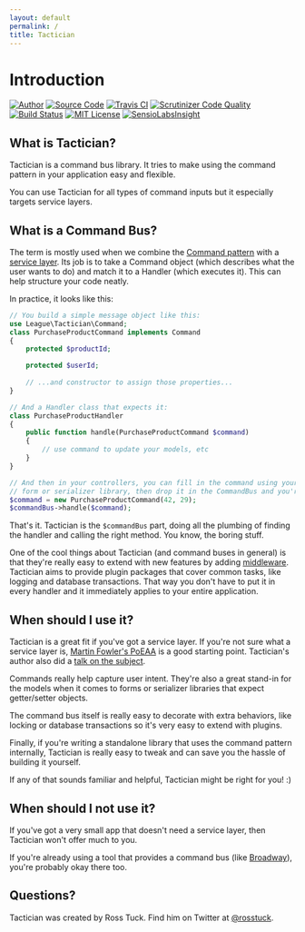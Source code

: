 ```yaml
---
layout: default
permalink: /
title: Tactician
---
```


# Introduction
[![Author](http://img.shields.io/badge/author-@rosstuck-blue.svg?style=flat-square)](https://twitter.com/rosstuck)
[![Source Code](http://img.shields.io/badge/source-league/tactician-blue.svg?style=flat-square)](https://github.com/thephpleague/tactician)
[![Travis CI](https://api.travis-ci.org/thephpleague/tactician.svg?branch=master)](https://travis-ci.org/thephpleague/tactician)
[![Scrutinizer Code Quality](https://scrutinizer-ci.com/g/thephpleague/tactician/badges/quality-score.png?b=master)](https://scrutinizer-ci.com/g/thephpleague/tactician/?branch=master)
[![Build Status](https://scrutinizer-ci.com/g/thephpleague/tactician/badges/build.png?b=master)](https://scrutinizer-ci.com/g/thephpleague/tactician/build-status/master)
[![MIT License](https://img.shields.io/badge/license-MIT-brightgreen.svg)](https://github.com/thephpleague/tactician/blob/master/LICENSE)
[![SensioLabsInsight](https://insight.sensiolabs.com/projects/54275a78-bc70-4bb3-9ac4-4eee700c6a1c/small.png)](https://insight.sensiolabs.com/projects/54275a78-bc70-4bb3-9ac4-4eee700c6a1c)

## What is Tactician?
Tactician is a command bus library. It tries to make using the command pattern in your application easy and flexible.

You can use Tactician for all types of command inputs but it especially targets service layers.
  
## What is a Command Bus?
The term is mostly used when we combine the [Command pattern](http://en.wikipedia.org/wiki/Command_pattern) with a [service layer](http://martinfowler.com/eaaCatalog/serviceLayer.html).
Its job is to take a Command object (which describes what the user wants to do) and match it to a Handler (which executes it). This can help structure your code neatly.

In practice, it looks like this:

~~~ php
// You build a simple message object like this:
use League\Tactician\Command;
class PurchaseProductCommand implements Command
{
    protected $productId;

    protected $userId;
    
    // ...and constructor to assign those properties...
}

// And a Handler class that expects it:
class PurchaseProductHandler
{
    public function handle(PurchaseProductCommand $command)
    {
        // use command to update your models, etc
    }
}

// And then in your controllers, you can fill in the command using your favorite
// form or serializer library, then drop it in the CommandBus and you're done!
$command = new PurchaseProductCommand(42, 29);
$commandBus->handle($command);
~~~

That's it. Tactician is the `$commandBus` part, doing all the plumbing of finding the handler and calling the right method. You know, the boring stuff.
 
One of the cool things about Tactician (and command buses in general) is that they're really easy to extend with new features by adding [middleware](/middleware).
Tactician aims to provide plugin packages that cover common tasks, like logging and database transactions. That way you don't have to put it in every handler and it immediately applies to your entire application.

## When should I use it?
Tactician is a great fit if you've got a service layer. If you're not sure what a service layer is, [Martin Fowler's PoEAA](http://www.amazon.com/Patterns-Enterprise-Application-Architecture-Martin/dp/0321127420) is a good starting point. 
Tactician's author also did a [talk on the subject](https://www.youtube.com/watch?v=ajhqScWECMo). 

Commands really help capture user intent. They're also a great stand-in for the models when it comes to forms or serializer libraries that expect getter/setter objects.

The command bus itself is really easy to decorate with extra behaviors, like locking or database transactions so it's very easy to extend with plugins.

Finally, if you're writing a standalone library that uses the command pattern internally, Tactician is really easy to tweak and can save you the hassle of building it yourself.

If any of that sounds familiar and helpful, Tactician might be right for you! :)

## When should I not use it?
If you've got a very small app that doesn't need a service layer, then Tactician won't offer much to you.

If you're already using a tool that provides a command bus (like [Broadway](https://github.com/qandidate-labs/broadway)), you're probably okay there too.

## Questions?
Tactician was created by Ross Tuck. Find him on Twitter at [@rosstuck](https://twitter.com/rosstuck).
